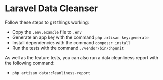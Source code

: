 # Laravel Data Cleanser

Follow these steps to get things working:

- Copy the `.env.example` file to `.env`
- Generate an app key with the command `php artisan key:generate`
- Install dependencies with the command `composer install`
- Run the tests with the command `./vendor/bin/phpunit`

As well as the feature tests, you can also run a data cleanliness report with the following command:

- `php artisan data:cleanliness-report`